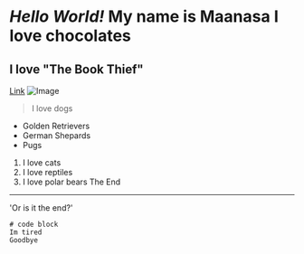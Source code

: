 _Hello World!_
__My name is Maanasa__
I love chocolates
=================
I love "The Book Thief"
-------------
[Link](https://en.wikipedia.org/wiki/The_Book_Thief)
![Image](http://url/a.png)
> I love dogs
* Golden Retrievers
* German Shepards
* Pugs
1. I love cats
2. I love reptiles
3. I love polar bears
The End
---
'Or is it the end?'
```
# code block
Im tired
Goodbye
```
